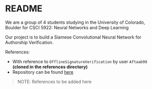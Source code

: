 # README

We are a group of 4 students studying in the University of Colorado, Boulder for
 CSCI 5922: Neural Networks and Deep Learning


Our project is to build a Siamese Convolutional Neural Network for Authorship Verification.

References:
- With reference to `OfflineSignatureVerification` by user `Aftaab99` **(cloned in the references directory)**
- Repository can be found [here](https://github.com/Aftaab99/OfflineSignatureVerification.git)

> NOTE: References to be added here



